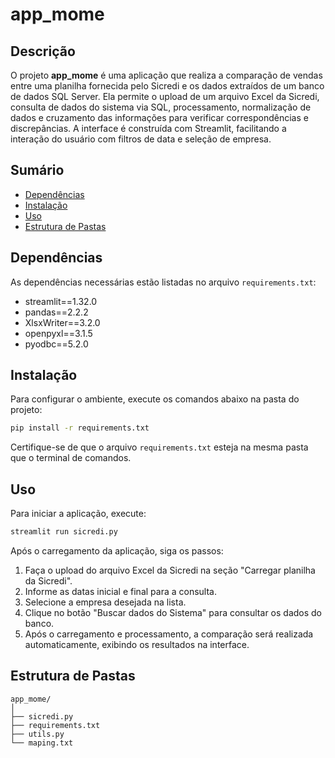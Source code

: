 # app_mome

## Descrição

O projeto **app_mome** é uma aplicação que realiza a comparação de vendas entre uma planilha fornecida pelo Sicredi e os dados extraídos de um banco de dados SQL Server. Ela permite o upload de um arquivo Excel da Sicredi, consulta de dados do sistema via SQL, processamento, normalização de dados e cruzamento das informações para verificar correspondências e discrepâncias. A interface é construída com Streamlit, facilitando a interação do usuário com filtros de data e seleção de empresa.

## Sumário

- [Dependências](#dependências)
- [Instalação](#_instalação)
- [Uso](#uso)
- [Estrutura de Pastas](#estrutura-de-pastas)

## Dependências

As dependências necessárias estão listadas no arquivo `requirements.txt`:

- streamlit==1.32.0
- pandas==2.2.2
- XlsxWriter==3.2.0
- openpyxl==3.1.5
- pyodbc==5.2.0

## Instalação

Para configurar o ambiente, execute os comandos abaixo na pasta do projeto:

```bash
pip install -r requirements.txt
```

Certifique-se de que o arquivo `requirements.txt` esteja na mesma pasta que o terminal de comandos.

## Uso

Para iniciar a aplicação, execute:

```bash
streamlit run sicredi.py
```

Após o carregamento da aplicação, siga os passos:

1. Faça o upload do arquivo Excel da Sicredi na seção "Carregar planilha da Sicredi".
2. Informe as datas inicial e final para a consulta.
3. Selecione a empresa desejada na lista.
4. Clique no botão "Buscar dados do Sistema" para consultar os dados do banco.
5. Após o carregamento e processamento, a comparação será realizada automaticamente, exibindo os resultados na interface.

## Estrutura de Pastas

```
app_mome/
│
├── sicredi.py
├── requirements.txt
├── utils.py
└── maping.txt
```